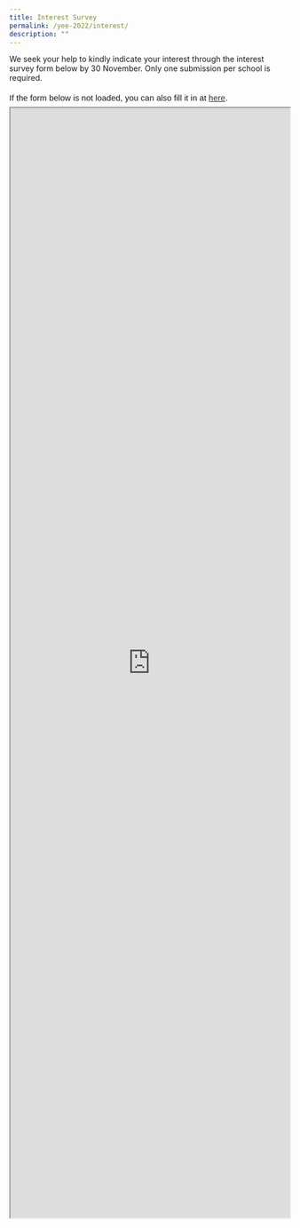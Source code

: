 ```yaml
---
title: Interest Survey
permalink: /yee-2022/interest/
description: ""
---
```

We seek your help to kindly indicate your interest through the interest survey form below by 30 November. Only one submission per school is required.

<div style="font-family:Sans-Serif;font-size:15px;color:#000;opacity:0.9;padding-top:5px;padding-bottom:8px">If the form below is not loaded, you can also fill it in at <a href="https://docs.google.com/forms/d/e/1FAIpQLScR1qw8qjofbkcuhmn93I6SbuD3dcvY5rnS6xIcvrOb16txPA/viewform">here</a>.</div>

<!-- Change the width and height values to suit you best -->
<iframe id="iframe" src="https://docs.google.com/forms/d/e/1FAIpQLScR1qw8qjofbkcuhmn93I6SbuD3dcvY5rnS6xIcvrOb16txPA/viewform" style="width:100%;height:2000px"></iframe>